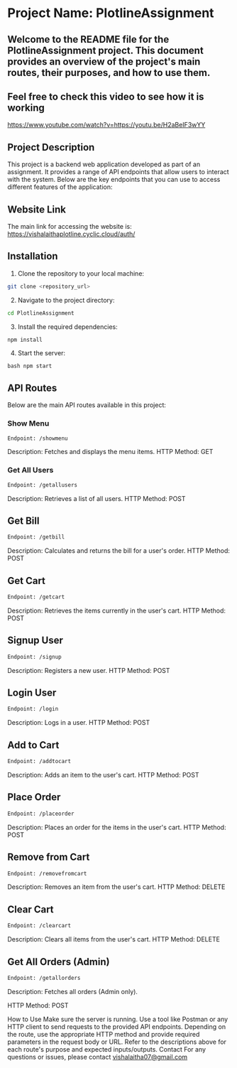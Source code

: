 ﻿# Project Name: PlotlineAssignment

## Welcome to the README file for the PlotlineAssignment project. This document provides an overview of the project's main routes, their purposes, and how to use them.
## Feel free to check this video to see how it is working
https://www.youtube.com/watch?v=<https://youtu.be/H2aBeIF3wYY>

## Project Description
This project is a backend web application developed as part of an assignment. It provides a range of API endpoints that allow users to interact with the system. Below are the key endpoints that you can use to access different features of the application:

## Website Link
The main link for accessing the website is: https://vishalaithaplotline.cyclic.cloud/auth/

## Installation
1. Clone the repository to your local machine:
```bash
git clone <repository_url>
```

2. Navigate to the project directory:
```bash
cd PlotlineAssignment
```

3. Install the required dependencies:
```bash
npm install
```
4. Start the server:
```
bash npm start
```

## API Routes
Below are the main API routes available in this project:

### Show Menu
```bash
Endpoint: /showmenu
```
Description: Fetches and displays the menu items.
HTTP Method: GET


### Get All Users
```bash
Endpoint: /getallusers
``````
Description: Retrieves a list of all users.
HTTP Method: POST


## Get Bill
```bash
Endpoint: /getbill
```
Description: Calculates and returns the bill for a user's order.
HTTP Method: POST


## Get Cart
```bash
Endpoint: /getcart
```
Description: Retrieves the items currently in the user's cart.
HTTP Method: POST


## Signup User
```bash
Endpoint: /signup
```
Description: Registers a new user.
HTTP Method: POST


## Login User
```bash
Endpoint: /login
```
Description: Logs in a user.
HTTP Method: POST


## Add to Cart
```bash
Endpoint: /addtocart
```
Description: Adds an item to the user's cart.
HTTP Method: POST


## Place Order
```bash 
Endpoint: /placeorder
```
Description: Places an order for the items in the user's cart.
HTTP Method: POST



## Remove from Cart
```bash
Endpoint: /removefromcart
```
Description: Removes an item from the user's cart.
HTTP Method: DELETE


## Clear Cart
```bash
Endpoint: /clearcart
```
Description: Clears all items from the user's cart.
HTTP Method: DELETE


## Get All Orders (Admin)
```bash
Endpoint: /getallorders
```
Description: Fetches all orders (Admin only).

HTTP Method: POST

How to Use
Make sure the server is running.
Use a tool like Postman or any HTTP client to send requests to the provided API endpoints.
Depending on the route, use the appropriate HTTP method and provide required parameters in the request body or URL.
Refer to the descriptions above for each route's purpose and expected inputs/outputs.
Contact
For any questions or issues, please contact [vishalaitha07@gmail.com](mailto:vishalaitha007@gmail.com)
